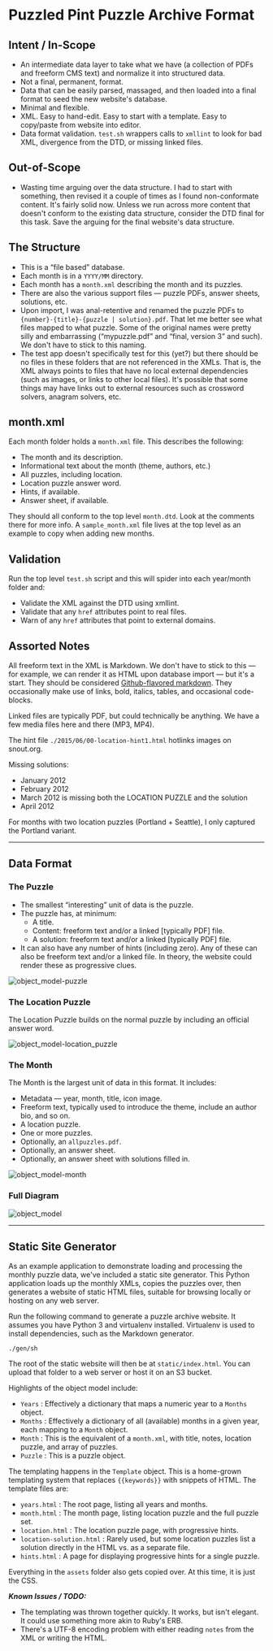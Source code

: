 # Puzzled Pint Puzzle Archive Format

## Intent / In-Scope

- An intermediate data layer to take what we have (a collection of PDFs and freeform CMS text) and normalize it into structured data.
- Not a final, permanent, format.
- Data that can be easily parsed, massaged, and then loaded into a final format to seed the new website's database.
- Minimal and flexible.
- XML. Easy to hand-edit. Easy to start with a template. Easy to copy/paste from website into editor.
- Data format validation. `test.sh` wrappers calls to `xmllint` to look for bad XML, divergence from the DTD, or missing linked files.

## Out-of-Scope

- Wasting time arguing over the data structure. I had to start with something, then revised it a couple of times as I found non-conformate content. It's fairly solid now. Unless we run across more content that doesn't conform to the existing data structure, consider the DTD final for this task. Save the arguing for the final website's data structure.

## The Structure

- This is a “file based” database.
- Each month is in a `YYYY/MM` directory.
- Each month has a `month.xml` describing the month and its puzzles.
- There are also the various support files — puzzle PDFs, answer sheets, solutions, etc.
- Upon import, I was anal-retentive and renamed the puzzle PDFs to `{number}-{title}-{puzzle | solution}.pdf`. That let me better see what files mapped to what puzzle. Some of the original names were pretty silly and embarrassing (“mypuzzle.pdf” and “final, version 3” and such). We don't have to stick to this naming.
- The test app doesn't specifically test for this (yet?) but there should be no files in these folders that are not referenced in the XMLs. That is, the XML always points to files that have no local external dependencies (such as images, or links to other local files). It's possible that some things may have links out to external resources such as crossword solvers, anagram solvers, etc.

## month.xml

Each month folder holds a `month.xml` file. This describes the following:

- The month and its description.
- Informational text about the month (theme, authors, etc.)
- All puzzles, including location.
- Location puzzle answer word.
- Hints, if available.
- Answer sheet, if available.

They should all conform to the top level `month.dtd`. Look at the comments there for more info. A `sample_month.xml` file lives at the top level as an example to copy when adding new months.

## Validation

Run the top level `test.sh` script and this will spider into each year/month folder and:

- Validate the XML against the DTD using xmllint.
- Validate that any `href` attributes point to real files.
- Warn of any `href` attributes that point to external domains.

## Assorted Notes

All freeform text in the XML is Markdown. We don't have to stick to this — for example, we can render it as HTML upon database import — but it's a start. They should be considered [Github-flavored markdown](https://help.github.com/articles/github-flavored-markdown/). They occasionally make use of links, bold, italics, tables, and occasional code-blocks.

Linked files are typically PDF, but could technically be anything. We have a few media files here and there (MP3, MP4).

The hint file `./2015/06/00-location-hint1.html` hotlinks images on snout.org.

Missing solutions:

- January 2012
- February 2012
- March 2012 is missing both the LOCATION PUZZLE and the solution
- April 2012

For months with two location puzzles (Portland + Seattle), I only captured the Portland variant.

----------------------------------------

## Data Format

### The Puzzle

- The smallest “interesting” unit of data is the puzzle.
- The puzzle has, at minimum:
  - A title.
  - Content: freeform text and/or a linked [typically PDF] file.
  - A solution: freeform text and/or a linked [typically PDF] file.
- It can also have any number of hints (including zero). Any of these can also be freeform text and/or a linked file. In theory, the website could render these as progressive clues.

![object_model-puzzle](object_model-puzzle.png)

### The Location Puzzle

The Location Puzzle builds on the normal puzzle by including an official answer word.

![object_model-location_puzzle](object_model-location_puzzle.png)

### The Month

The Month is the largest unit of data in this format. It includes:

- Metadata — year, month, title, icon image.
- Freeform text, typically used to introduce the theme, include an author bio, and so on.
- A location puzzle.
- One or more puzzles.
- Optionally, an `allpuzzles.pdf`.
- Optionally, an answer sheet.
- Optionally, an answer sheet with solutions filled in.

![object_model-month](object_model-month.png)

### Full Diagram

![object_model](object_model.png)

----------------------------------------

## Static Site Generator

As an example application to demonstrate loading and processing the monthly puzzle data, we've included a static site generator. This Python application loads up the monthly XMLs, copies the puzzles over, then generates a website of static HTML files, suitable for browsing locally or hosting on any web server.

Run the following command to generate a puzzle archive website. It assumes you have Python 3 and virtualenv installed. Virtualenv is used to install dependencies, such as the Markdown generator.

```
./gen/sh
```

The root of the static website will then be at `static/index.html`. You can upload that folder to a web server or host it on an S3 bucket.

Highlights of the object model include:

- `Years` : Effectively a dictionary that maps a numeric year to a `Months` object.
- `Months` : Effectively a dictionary of all (available) months in a given year, each mapping to a `Month` object.
- `Month` : This is the equivalent of a `month.xml`, with title, notes, location puzzle, and array of puzzles.
- `Puzzle` : This is a puzzle object.

The templating happens in the `Template` object. This is a home-grown templating system that replaces `{{keywords}}` with snippets of HTML. The template files are:

- `years.html` : The root page, listing all years and months.
- `month.html` : The month page, listing location puzzle and the full puzzle set.
- `location.html` : The location puzzle page, with progressive hints.
- `location-solution.html` : Rarely used, but some location puzzles list a solution directly in the HTML vs. as a separate file.
- `hints.html` : A page for displaying progressive hints for a single puzzle.

Everything in the `assets` folder also gets copied over. At this time, it is just the CSS.

_**Known Issues / TODO:**_

- The templating was thrown together quickly. It works, but isn't elegant. It could use something more akin to Ruby's ERB.
- There's a UTF-8 encoding problem with either reading `notes` from the XML or writing the HTML.
